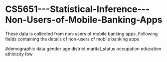 # CS5651---Statistical-Inference---Non-Users-of-Mobile-Banking-Apps
These data is collected from non-users of mobile banking apps. Following fields containing the details of non-users of mobile banking apps

#demographic data
gender
age
district
marital_status
occupation
education
ethinisity
fow
